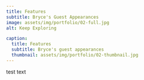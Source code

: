 ```yaml
---
title: Features
subtitle: Bryce's Guest Appearances
image: assets/img/portfolio/02-full.jpg
alt: Keep Exploring

caption:
  title: Features
  subtitle: Bryce's guest appearances
  thumbnail: assets/img/portfolio/02-thumbnail.jpg
---
```

test text